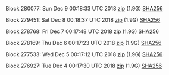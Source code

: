 Block 280077: Sun Dec  9 00:18:33 UTC 2018 [zip](https://dash-bootstrap.ams3.digitaloceanspaces.com/testnet/2018-12-09/bootstrap.dat.zip) (1.9G) [SHA256](https://dash-bootstrap.ams3.digitaloceanspaces.com/testnet/2018-12-09/sha256.txt)

Block 279451: Sat Dec  8 00:18:37 UTC 2018 [zip](https://dash-bootstrap.ams3.digitaloceanspaces.com/testnet/2018-12-08/bootstrap.dat.zip) (1.9G) [SHA256](https://dash-bootstrap.ams3.digitaloceanspaces.com/testnet/2018-12-08/sha256.txt)

Block 278768: Fri Dec  7 00:17:48 UTC 2018 [zip](https://dash-bootstrap.ams3.digitaloceanspaces.com/testnet/2018-12-07/bootstrap.dat.zip) (1.9G) [SHA256](https://dash-bootstrap.ams3.digitaloceanspaces.com/testnet/2018-12-07/sha256.txt)

Block 278169: Thu Dec  6 00:17:23 UTC 2018 [zip](https://dash-bootstrap.ams3.digitaloceanspaces.com/testnet/2018-12-06/bootstrap.dat.zip) (1.9G) [SHA256](https://dash-bootstrap.ams3.digitaloceanspaces.com/testnet/2018-12-06/sha256.txt)

Block 277533: Wed Dec  5 00:17:12 UTC 2018 [zip](https://dash-bootstrap.ams3.digitaloceanspaces.com/testnet/2018-12-05/bootstrap.dat.zip) (1.9G) [SHA256](https://dash-bootstrap.ams3.digitaloceanspaces.com/testnet/2018-12-05/sha256.txt)

Block 276927: Tue Dec  4 00:17:30 UTC 2018 [zip](https://dash-bootstrap.ams3.digitaloceanspaces.com/testnet/2018-12-04/bootstrap.dat.zip) (1.9G) [SHA256](https://dash-bootstrap.ams3.digitaloceanspaces.com/testnet/2018-12-04/sha256.txt)
